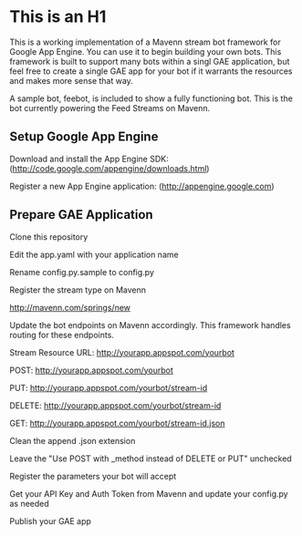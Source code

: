 # This is an H1 #

This is a working implementation of a Mavenn stream bot framework for Google App Engine.  You can use it to begin building your own bots.  This framework is built to support many bots within a singl GAE application, but feel free to create a single GAE app for your bot if it warrants the resources and makes more sense that way.

A sample bot, feebot, is included to show a fully functioning bot.  This is the bot currently powering the Feed Streams on Mavenn.


## Setup Google App Engine ##


Download and install the App Engine SDK: (http://code.google.com/appengine/downloads.html)


Register a new App Engine application: (http://appengine.google.com)


## Prepare GAE Application ##

Clone this repository

Edit the app.yaml with your application name

Rename config.py.sample to config.py

Register the stream type on Mavenn

http://mavenn.com/springs/new


Update the bot endpoints on Mavenn accordingly.  This framework handles routing for these endpoints.

Stream Resource URL: http://yourapp.appspot.com/yourbot

POST: http://yourapp.appspot.com/yourbot

PUT: http://yourapp.appspot.com/yourbot/stream-id

DELETE: http://yourapp.appspot.com/yourbot/stream-id

GET: http://yourapp.appspot.com/yourbot/stream-id.json

Clean the append .json extension

Leave the "Use POST with _method instead of DELETE or PUT" unchecked


Register the parameters your bot will accept


Get your API Key and Auth Token from Mavenn and update your config.py as needed

Publish your GAE app

